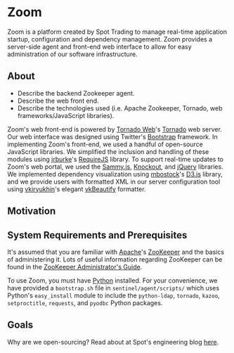 # Zoom

Zoom is a platform created by Spot Trading to manage real-time application startup, configuration and dependency management. Zoom provides a server-side agent and front-end web interface to allow for easy administration of our software infrastructure.

## About

- Describe the backend Zookeeper agent.
- Describe the web front end.
- Describe the technologies used (i.e. Apache Zookeeper, Tornado, web frameworks/JavaScript libraries).

Zoom's web front-end is powered by [Tornado Web](https://github.com/tornadoweb)'s [Tornado](https://github.com/tornadoweb/tornado) web server. Our web interface was designed using Twitter's [Bootstrap](http://getbootstrap.com/) framework. In implementing Zoom's front-end, we used a handful of open-source JavaScript libraries. We simplified the inclusion and handling of these modules using [jrburke](https://github.com/jrburke)'s [RequireJS](http://requirejs.org/) library. To support real-time updates to Zoom's web portal, we used the [Sammy.js](http://sammyjs.org/), [Knockout](http://knockoutjs.com/index.html), and [jQuery](http://jquery.com/) libraries. We implemented dependency visualization using [mbostock](https://github.com/mbostock)'s [D3.js](http://d3js.org/) library, and we provide users with formatted XML in our server configuration tool using [vkiryukhin](https://github.com/vkiryukhin)'s elegant  [vkBeautify](http://www.eslinstructor.net/vkbeautify/) formatter.

## Motivation


## System Requirements and Prerequisites

It's assumed that you are familiar with [Apache](https://github.com/apache)'s [ZooKeeper](https://github.com/apache/zookeeper) and the basics of administering it. Lots of useful information regarding ZooKeeper can be found in the [ZooKeeper Administrator's Guide](http://zookeeper.apache.org/doc/trunk/zookeeperAdmin.html#sc_administering). 

To use Zoom, you must have [Python](https://www.python.org/) installed. For your convenience, we have provided a ```bootstrap.sh``` file in ```sentinel/agent/scripts/``` which uses Python's ```easy_install``` module to include the ```python-ldap```, ```tornado```, ```kazoo```, ```setproctitle```, ```requests```, and ```pyodbc``` Python packages. 


## Goals

Why are we open-sourcing? Read about at Spot's engineering blog [here](http://www.spottradingllc.com/hello-world/).
